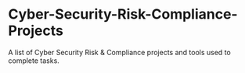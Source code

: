# Cyber-Security-Risk-Compliance-Projects
A list of Cyber Security Risk &amp; Compliance projects and tools used to complete tasks.
